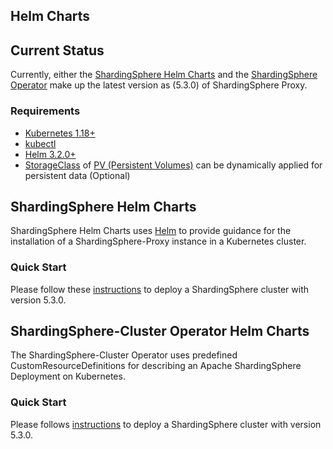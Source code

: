 Helm Charts
---

## Current Status

Currently, either the [ShardingSphere Helm Charts](https://github.com/apache/shardingsphere-on-cloud/tree/main/charts/apache-shardingsphere-proxy-charts) and the [ShardingSphere Operator](https://github.com/apache/shardingsphere-on-cloud/tree/main/shardingsphere-operator) make up the latest version as (5.3.0) of ShardingSphere Proxy.

### Requirements

* [Kubernetes 1.18+]()
* [kubectl](https://kubernetes.io/docs/reference/kubectl/)
* [Helm 3.2.0+](https://helm.sh/)
* [StorageClass](https://kubernetes.io/docs/concepts/storage/storage-classes/) of [PV (Persistent Volumes)](https://kubernetes.io/docs/concepts/storage/persistent-volumes/) can be dynamically applied for persistent data (Optional)


## ShardingSphere Helm Charts

ShardingSphere Helm Charts uses [Helm](https://helm.sh/) to provide guidance for the installation of a ShardingSphere-Proxy instance in a Kubernetes cluster.

### Quick Start

Please follow these [instructions](./apache-shardingsphere-proxy-charts/README.md) to deploy a ShardingSphere cluster with version 5.3.0.


## ShardingSphere-Cluster Operator Helm Charts

The ShardingSphere-Cluster Operator uses predefined CustomResourceDefinitions for describing an Apache ShardingSphere Deployment on Kubernetes.

### Quick Start 

Please follows [instructions](./apache-shardingsphere-cluster-operator-charts/README.md) to deploy a ShardingSphere cluster with version 5.3.0.

